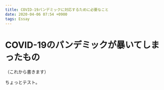 ```yaml
---
title: COVID-19パンデミックに対応するために必要なこと
date: 2020-04-06 07:54 +0900
tags: Essay
---
```


# COVID-19のパンデミックが暴いてしまったもの

（これから書きます）

ちょっとテスト。